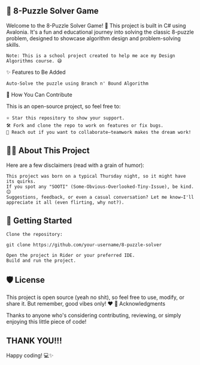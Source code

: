 🧩 8-Puzzle Solver Game
-

Welcome to the 8-Puzzle Solver Game! 🎉 This project is built in C# using Avalonia. It's a fun and educational journey into solving the classic 8-puzzle problem, designed to showcase algorithm design and problem-solving skills.

    Note: This is a school project created to help me ace my Design Algorithms course. 😅

✨ Features to Be Added

    Auto-Solve the puzzle using Branch n' Bound Algorithm   
    
🤝 How You Can Contribute

This is an open-source project, so feel free to:

    ⭐ Star this repository to show your support.
    🛠 Fork and clone the repo to work on features or fix bugs.
    💬 Reach out if you want to collaborate—teamwork makes the dream work!

🤷‍♂️ About This Project
-

Here are a few disclaimers (read with a grain of humor):

    This project was born on a typical Thursday night, so it might have its quirks.
    If you spot any "SOOTI" (Some-Obvious-Overlooked-Tiny-Issue), be kind. 😊
    Suggestions, feedback, or even a casual conversation? Let me know—I'll appreciate it all (even flirting, why not?).

🚀 Getting Started
-

    Clone the repository:

    git clone https://github.com/your-username/8-puzzle-solver

    Open the project in Rider or your preferred IDE.
    Build and run the project.

🛡️ License
-

This project is open source (yeah no shit), so feel free to use, modify, or share it. But remember, good vibes only! ❤️
📝 Acknowledgments

Thanks to anyone who's considering contributing, reviewing, or simply enjoying this little piece of code!

THANK YOU!!!
-

Happy coding! 💻✨
